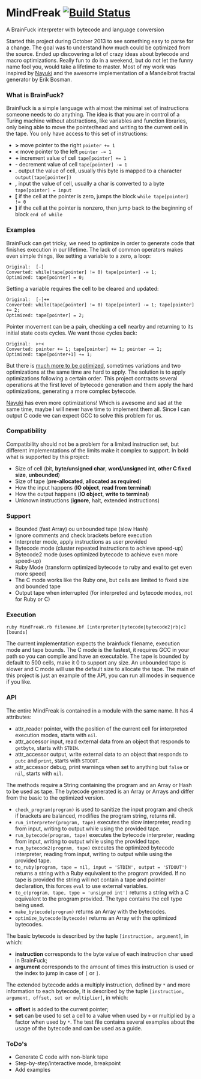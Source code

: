# MindFreak [![Build Status](https://travis-ci.org/Maumagnaguagno/MindFreak.svg)](https://travis-ci.org/Maumagnaguagno/MindFreak)
A BrainFuck interpreter with bytecode and language conversion

Started this project during October 2013 to see something easy to parse for a change.
The goal was to understand how much could be optimized from the source.
Ended up discovering a lot of crazy ideas about bytecode and macro optimizations.
Really fun to do in a weekend, but do not let the funny name fool you, would take a lifetime to master.
Most of my work was inspired by [Nayuki](http://www.nayuki.io/page/optimizing-brainfuck-compiler) and the awesome implementation of a Mandelbrot fractal generator by Erik Bosman.

### What is BrainFuck?
BrainFuck is a simple language with almost the minimal set of instructions someone needs to do anything.
The idea is that you are in control of a Turing machine without abstractions, like variables and function libraries, only being able to move the pointer/head and writing to the current cell in the tape.
You only have access to this set of instructions:
- **>** move pointer to the right ```pointer += 1```
- **<** move pointer to the left ```pointer -= 1```
- **+** increment value of cell ```tape[pointer] += 1```
- **-** decrement value of cell ```tape[pointer] -= 1```
- **.** output the value of cell, usually this byte is mapped to a character ```output(tape[pointer])```
- **,** input the value of cell, usually a char is converted to a byte ```tape[pointer] = input```
- **[** if the cell at the pointer is zero, jumps the block ```while tape[pointer] != 0```
- **]** if the cell at the pointer is nonzero, then jump back to the beginning of block ```end of while```

### Examples
BrainFuck can get tricky, we need to optimize in order to generate code that finishes execution in our lifetime.
The lack of common operators makes even simple things, like setting a variable to a zero, a loop:  
```
Original:  [-]
Converted: while(tape[pointer] != 0) tape[pointer] -= 1;
Optimized: tape[pointer] = 0;
```

Setting a variable requires the cell to be cleared and updated:
```
Original:  [-]++
Converted: while(tape[pointer] != 0) tape[pointer] -= 1; tape[pointer] += 2;
Optimized: tape[pointer] = 2;
```

Pointer movement can be a pain, checking a cell nearby and returning to its initial state costs cycles. We want those cycles back:
```
Original:  >+<
Converted: pointer += 1; tape[pointer] += 1; pointer -= 1;
Optimized: tape[pointer+1] += 1;
```

But there is [much more to be optimized](http://calmerthanyouare.org/2015/01/07/optimizing-brainfuck.html), sometimes variations and two optimizations at the same time are hard to apply.
The solution is to apply optimizations following a certain order.
This project contracts several operations at the first level of bytecode generation and them apply the hard optimizations, generating a more complex bytecode.

[Nayuki](http://www.nayuki.io/page/optimizing-brainfuck-compiler) has even more optimizations!
Which is awesome and sad at the same time, maybe I will never have time to implement them all.
Since I can output C code we can expect GCC to solve this problem for us.

### Compatibility
Compatibility should not be a problem for a limited instruction set, but different implementations of the limits make it complex to support.
In bold what is supported by this project:
- Size of cell (bit, **byte/unsigned char**, **word/unsigned int**, **other C fixed size**, **unbounded**)
- Size of tape (**pre-allocated**, **allocated as required**)
- How the input happens (**IO object**, **read from terminal**)
- How the output happens (**IO object**, **write to terminal**)
- Unknown instructions (**ignore**, halt, extended instructions)

### Support
- Bounded (fast Array) ou unbounded tape (slow Hash)
- Ignore comments and check brackets before execution
- Interpreter mode, apply instructions as user provided
- Bytecode mode (cluster repeated instructions to achieve speed-up)
- Bytecode2 mode (uses optimized bytecode to achieve even more speed-up)
- Ruby Mode (transform optimized bytecode to ruby and eval to get even more speed)
- The C mode works like the Ruby one, but cells are limited to fixed size and bounded tape
- Output tape when interrupted (for interpreted and bytecode modes, not for Ruby or C)

### Execution
```
ruby MindFreak.rb filename.bf [interpreter|bytecode|bytecode2|rb|c] [bounds]
```

The current implementation expects the brainfuck filename, execution mode and tape bounds.
The C mode is the fastest, it requires GCC in your path so you can compile and have an executable.
The tape is bounded by default to 500 cells, make it 0 to support any size.
An unbounded tape is slower and C mode will use the default size to allocate the tape.
The main of this project is just an example of the API, you can run all modes in sequence if you like.

### API
The entire MindFreak is contained in a module with the same name.
It has 4 attributes:
- attr_reader pointer, with the position of the current cell for interpreted execution modes, starts with ```nil```.
- attr_accessor input, read external data from an object that responds to ```getbyte```, starts with ```STDIN```.
- attr_accessor output, write external data to an object that responds to ```putc``` and ```print```, starts with ```STDOUT```.
- attr_accessor debug,  print warnings when set to anything but ```false``` or ```nil```, starts with ```nil```.

The methods require a String containing the program and an Array or Hash to be used as tape.
The bytecode generated is an Array or Arrays and differ from the basic to the optimized version.
- ```check_program(program)``` is used to sanitize the input program and check if brackets are balanced, modifies the program string, returns nil.
- ```run_interpreter(program, tape)``` executes the slow interpreter, reading from input, writing to output while using the provided tape.
- ```run_bytecode(program, tape)``` executes the bytecode interpreter, reading from input, writing to output while using the provided tape.
- ```run_bytecode2(program, tape)``` executes the optimized bytecode interpreter, reading from input, writing to output while using the provided tape.
- ```to_ruby(program, tape = nil, input = 'STDIN', output = 'STDOUT')``` returns a string with a Ruby equivalent to the program provided. If no tape is provided the string will not contain a tape and pointer declaration, this forces ```eval``` to use external variables.
- ```to_c(program, tape, type = 'unsigned int')``` returns a string with a C equivalent to the program provided. The type contains the cell type being used.
- ```make_bytecode(program)``` returns an Array with the bytecodes.
- ```optimize_bytecode(bytecode)``` returns an Array with the optimized bytecodes.

The basic bytecode is described by the tuple ```[instruction, argument]```, in which:
- **instruction** corresponds to the byte value of each instruction char used in BrainFuck;
- **argument** corresponds to the amount of times this instruction is used or the index to jump in case of ```[``` or ```]```.

The extended bytecode adds a multiply instruction, defined by ```*``` and more information to each bytecode,
It is described by the tuple ```[instruction, argument, offset, set or multiplier]```, in which:
- **offset** is added to the current pointer;
- **set** can be used to set a cell to a value when used by ```+``` or multiplied by a factor when used by ```*```.
The test file contains several examples about the usage of the bytecode and can be used as a guide.

### ToDo's
- Generate C code with non-blank tape
- Step-by-step/interactive mode, breakpoint
- Add examples